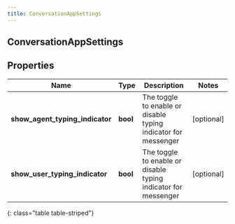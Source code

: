```yaml
---
title: ConversationAppSettings
---
```

## ConversationAppSettings

## Properties

|Name | Type | Description | Notes|
|------------ | ------------- | ------------- | -------------|
| **show_agent_typing_indicator** | **bool** | The toggle to enable or disable typing indicator for messenger | [optional] |
| **show_user_typing_indicator** | **bool** | The toggle to enable or disable typing indicator for messenger | [optional] |
{: class="table table-striped"}


